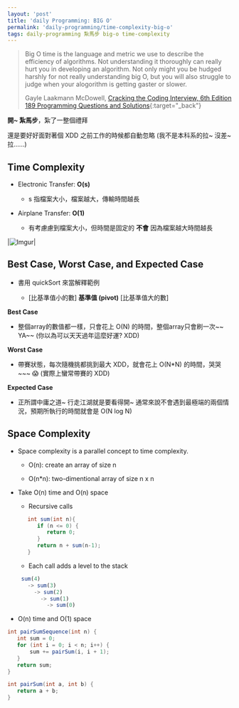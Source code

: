 ```yaml
---
layout: 'post'
title: 'daily Programming: BIG O'
permalink: 'daily-programming/time-complexity-big-o'
tags: daily-programming 紮馬步 big-o time-complexity
---
```


> Big O time is the language and metric we use to describe the efficiency of algorithms. Not understanding it thoroughly can really hurt you in developing an algorithm. Not only might you be hudged harshly for not really understanding big O, but you will also struggle to judge when your alogorithm is getting gaster or slower.
>
>
> Gayle Laakmann McDowell, [Cracking the Coding Interview, 6th Edition 189 Programming Questions and Solutions](http://www.crackingthecodinginterview.com/){:target="_back"}


__開~ 紮馬步__，紮了一整個禮拜

還是要好好面對著個 XDD 之前工作的時候都自動忽略 (我不是本科系的拉~ 沒差~拉......)


## Time Complexity 


- Electronic Transfer: __O(s)__

   - s 指檔案大小，檔案越大，傳輸時間越長


- Airplane Transfer: __O(1)__

   - 有考慮慮到檔案大小，但時間是固定的 __不會__ 因為檔案越大時間越長


|![Imgur](https://i.imgur.com/518yUG6h.jpg)|



## Best Case, Worst Case, and Expected Case

- 書用 quickSort 來當解釋範例

   - [比基準值小的數] __基準值 (pivot)__ [比基準值大的數]


__Best Case__

   - 整個array的數值都一樣，只會花上 O(N) 的時間，整個array只會刷一次~~ YA~~ (你以為可以天天過年這麼好運? XDD)


__Worst Case__

   - 帶賽狀態，每次隨機挑都挑到最大 XDD，就會花上 O(N*N) 的時間，哭哭~~~ :scream: (實際上蠻常帶賽的 XDD)

__Expected Case__

   - 正所謂中庸之道~ 行走江湖就是要看得開~ 通常來說不會遇到最極端的兩個情況，預期所執行的時間就會是 O(N log N)


## Space Complexity

- Space complexity is a parallel concept to time complexity.

   - O(n): create an array of size n

   - O(n*n): two-dimentional array of size n x n

- Take O(n) time and O(n) space

   - Recursive calls

    ~~~~java 
       int sum(int n){
          if (n <= 0) {
             return 0;
          }
          return n + sum(n-1);
       }
    ~~~~


    - Each call adds a level to the stack

     ~~~js
      sum(4)
        -> sum(3)
          -> sum(2)
            -> sum(1)
              -> sum(0)
     ~~~

- O(n) time and O(1) space

~~~java 
int pairSumSequence(int n) {
   int sum = 0;
   for (int i = 0; i < n; i++) {
       sum += pairSum(i, i + 1);
   }
   return sum;
}

int pairSum(int a, int b) {
   return a + b;
}
~~~